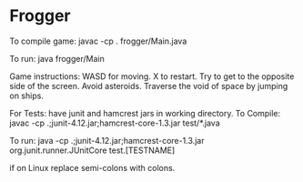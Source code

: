 # Frogger
To compile game: 
javac -cp . frogger/Main.java

To run:
java frogger/Main

Game instructions:
WASD for moving.
X to restart.
Try to get to the opposite side of the screen.
Avoid asteroids.
Traverse the void of space by jumping on ships.

For Tests: have junit and hamcrest jars in working directory.
To Compile: 
javac -cp .;junit-4.12.jar;hamcrest-core-1.3.jar test/*.java

To run:
java -cp .;junit-4.12.jar;hamcrest-core-1.3.jar org.junit.runner.JUnitCore test.[TESTNAME]

if on Linux replace semi-colons with colons.